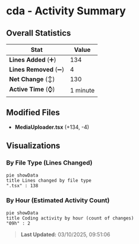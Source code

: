 # cda - Activity Summary 

## Overall Statistics

| Stat                   | Value                                                             |
| ---------------------- | ----------------------------------------------------------------- |
| **Lines Added** (➕)   | 134                                          |
| **Lines Removed** (➖) | 4                                        |
| **Net Change** (↕)    | 130                |
| **Active Time** (⌚)   | 1 minute |


## Modified Files
- **MediaUploader.tsx** (+134, -4)

## Visualizations

### By File Type (Lines Changed)

```mermaid
pie showData
title Lines changed by file type
".tsx" : 138
```

### By Hour (Estimated Activity Count)

```mermaid
pie showData
title Coding activity by hour (count of changes)
"09h" : 2
```


> **Last Updated:** 03/10/2025, 09:51:06